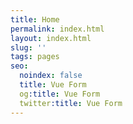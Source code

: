 ```yaml
---
title: Home
permalink: index.html
layout: index.html
slug: ''
tags: pages
seo:
  noindex: false
  title: Vue Form
  og:title: Vue Form
  twitter:title: Vue Form
---
```



